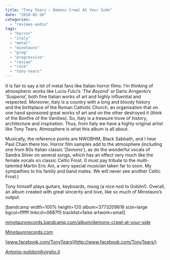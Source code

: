 ```yaml
---
title: "Tony Tears – Demons Crawl At Your Side"
date: "2018-02-26"
categories: 
  - "reviews-audio"
tags: 
  - "horror"
  - "italy"
  - "metal"
  - "minotauro"
  - "prog"
  - "progressive"
  - "review"
  - "rock"
  - "tony-tears"
---
```


It is fair to say a lot of metal fans like Italian horror films. I’m thinking of atmospheric works like Lucio Fulci’s ‘_The Beyond_’ or Dario Arngento’s ‘_Susperia_’, both fine Italian works of art and highly influential and respected. Moreover, Italy is a country with a long and bloody history and the birthplace of the Roman Catholic Church, an organisation that on one hand sponsored great works of art and on the other destroyed it (think of the Bonfire of the Vanities). So, Italy is a treasure trove of history, architecture and inspiration. Thus, from Italy we have a highly original artist like Tony Tears. Atmosphere is what this album is all about.

Musically, the reference points are NWOBHM, Black Sabbath, and I hear Paul Chain there too. Horror film samples add to the atmosphere (including one from 80s Italian classic ‘_Demons_’), as do the wonderful vocals of Sandra Silver on several songs, which has an effect very much like the female vocals on classic Celtic Frost. (I must pay tribute to the multi-talented Martin Eric Ain, a very special musician taken far to soon. My sympathies to his family and band mates. We will never see another Celtic Frost.)

Tony himself plays guitars, keyboards, moog (a nice nod to Goblin!). Overall, an album created with great sincerity and love, like so much of Minotauro’s output.

\[bandcamp width=100% height=120 album=3773209616 size=large bgcol=ffffff linkcol=0687f5 tracklist=false artwork=small\]

[minotaurorecords.bandcamp.com/album/demons-crawl-at-your-side](https://minotaurorecords.bandcamp.com/album/demons-crawl-at-your-side)

[Minotaurorecords.com](https://minotaurorecords.com)

[www.facebook.com/TonyTears](http://www.facebook.com/TonyTears/)

[Antonio-polidori@virglio.it](mailto:Antonio-polidori@virglio.it)
